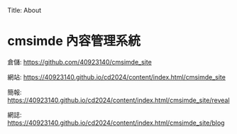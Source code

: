 Title: About

# cmsimde 內容管理系統

倉儲: <a href="https://github.com/40923140/cmsimde_site">https://github.com/40923140/cmsimde_site</a>

網站: <a href="https://40923140.github.io/cd2024/content/index.html/cmsimde_site">https://40923140.github.io/cd2024/content/index.html/cmsimde_site</a>

簡報: <a href="https://40923140.github.io/cd2024/content/index.html/cmsimde_site/reveal">https://40923140.github.io/cd2024/content/index.html/cmsimde_site/reveal</a>

網誌: <a href="https://40923140.github.io/cd2024/content/index.html/cmsimde_site/blog">https://40923140.github.io/cd2024/content/index.html/cmsimde_site/blog</a>








